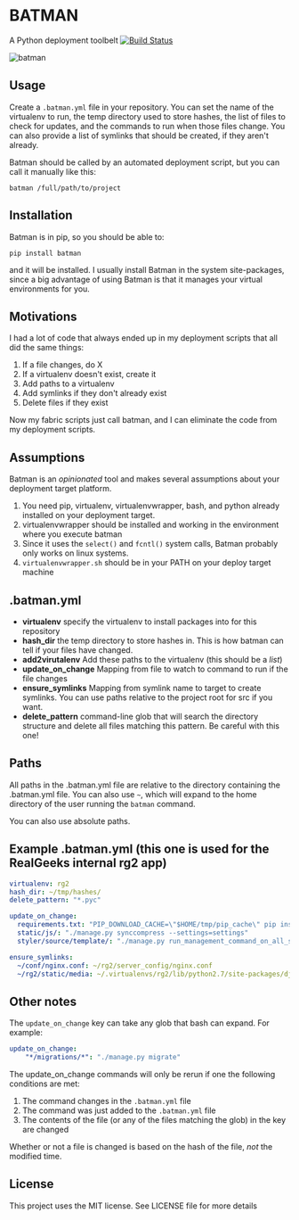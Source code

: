 # BATMAN

A Python deployment toolbelt [![Build Status](https://travis-ci.org/RealGeeks/batman.png)](https://travis-ci.org/RealGeeks/batman)

![batman](http://1.bp.blogspot.com/-z0lXpuKOQXQ/UFZE-PjgIPI/AAAAAAAADrM/HrzTbznSYFI/s1600/famous-cartoon-character-batman.jpg)

## Usage

Create a `.batman.yml` file in your repository.  You can set the name of the virtualenv to run, the temp directory used to store hashes, the list of files to check for updates, and the commands to run when those files change.   You can also provide a list of symlinks that should be created, if they aren't already.

Batman should be called by an automated deployment script, but you can call it manually like this:

`batman /full/path/to/project`

## Installation
Batman is in pip, so you should be able to:

```
pip install batman
```

and it will be installed.  I usually install Batman in the system site-packages, since a big advantage of using Batman is that it manages your virtual environments for you.

## Motivations

I had a lot of code that always ended up in my deployment scripts that all did the same things:

1. If a file changes, do X
2. If a virtualenv doesn't exist, create it
3. Add paths to a virtualenv
4. Add symlinks if they don't already exist
5. Delete files if they exist

Now my fabric scripts just call batman, and I can eliminate the code from my deployment scripts.

## Assumptions

Batman is an *opinionated* tool and makes several assumptions about your deployment target platform.

1. You need pip, virtualenv, virtualenvwrapper, bash, and python already installed on your deployment target.  
2. virtualenvwrapper should be installed and working in the environment where you execute batman
3. Since it uses the `select()` and  `fcntl()` system calls, Batman probably only works on linux systems.
4. `virtualenvwrapper.sh` should be in your PATH on your deploy target machine


## .batman.yml

 * **virtualenv** specify the virtualenv to install packages into for this repository
 * **hash_dir** the temp directory to store hashes in. This is how batman can tell if your files have changed.
 * **add2virutalenv** Add these paths to the virtualenv (this should be a *list*)
 * **update_on_change** Mapping from file to watch to command to run if the file changes
 * **ensure_symlinks** Mapping from symlink name to target to create symlinks.  You can use paths relative to the project root for src if you want.
 * **delete_pattern** command-line glob that will search the directory structure and delete all files matching this pattern.  Be careful with this one!

## Paths

All paths in the .batman.yml file are relative to the directory containing the .batman.yml file.  You can also use `~`, which will expand to 
the home directory of the user running the `batman` command.

You can also use absolute paths.

## Example .batman.yml (this one is used for the RealGeeks internal rg2 app)

```yaml
virtualenv: rg2
hash_dir: ~/tmp/hashes/
delete_pattern: "*.pyc"

update_on_change:
  requirements.txt: "PIP_DOWNLOAD_CACHE=\"$HOME/tmp/pip_cache\" pip install -r requirements.txt"
  static/js/: "./manage.py synccompress --settings=settings"
  styler/source/template/: "./manage.py run_management_command_on_all_sites restyle --settings=settings.settings_mcp"

ensure_symlinks:
  ~/conf/nginx.conf: ~/rg2/server_config/nginx.conf
  ~/rg2/static/media: ~/.virtualenvs/rg2/lib/python2.7/site-packages/django/contrib/admin/media:
```

## Other notes

The `update_on_change` key can take any glob that bash can expand.  For example:

```yaml
update_on_change:
    "*/migrations/*": "./manage.py migrate"
```

The update_on_change commands will only be rerun if one the following conditions are met:

  1. The command changes in the `.batman.yml` file
  2. The command was just added to the `.batman.yml` file
  3. The contents of the file (or any of the files matching the glob) in the key are changed

Whether or not a file is changed is based on the hash of the file, *not* the modified time.

## License

This project uses the MIT license. See LICENSE file for more details
